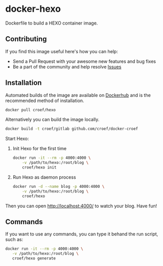 # docker-hexo
Dockerfile to build a HEXO container image.

## Contributing
If you find this image useful here's how you can help:

- Send a Pull Request with your awesome new features and bug fixes
- Be a part of the community and help resolve [Issues](https://github.com/croef/docker-hexo/issues)

## Installation
Automated builds of the image are available on [Dockerhub](https://hub.docker.com/r/croef/hexo) and is the recommended method of installation.

```bash
docker pull croef/hexo
```

Alternatively you can build the image locally.

```bash
docker build -t croef/gitlab github.com/croef/docker-croef
```

Start Hexo:

1. Init Hexo for the first time
	
	```bash
	docker run -it --rm -p 4000:4000 \
   		-v /path/to/hexo:/root/blog \
   		croef/hexo init
	```

2. Run Hexo as daemon process
	
	```bash
	docker run -d --name blog -p 4000:4000 \
   		-v /path/to/hexo:/root/blog \
   		croef/hexo
	```

Then you can open [http://localhost:4000/](http://localhost:4000/)  to watch your blog. Have fun! 

## Commands
If you want to use any commands, you can type it behand the run script, such as:

```bash
docker run -it --rm -p 4000:4000 \
   -v /path/to/hexo:/root/blog \
   croef/hexo generate
```  
